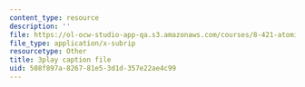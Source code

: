 ```yaml
---
content_type: resource
description: ''
file: https://ol-ocw-studio-app-qa.s3.amazonaws.com/courses/8-421-atomic-and-optical-physics-i-spring-2014/508f897a826781e53d1d357e22ae4c99_MVOJloovd18.srt
file_type: application/x-subrip
resourcetype: Other
title: 3play caption file
uid: 508f897a-8267-81e5-3d1d-357e22ae4c99
---
```

